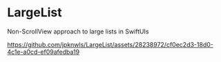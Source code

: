 # LargeList
Non-ScrollView approach to large lists in SwiftUIs



https://github.com/jpknwls/LargeList/assets/28238972/cf0ec2d3-18d0-4c1e-a0cd-ef09afedba19

